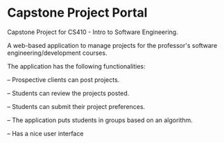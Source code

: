 # Capstone Project Portal
Capstone Project for CS410 - Intro to Software Engineering.

A web-based application to manage projects for the professor's software engineering/development courses.

The application has the following functionalities:

– Prospective clients can post projects.

– Students can review the projects posted.

– Students can submit their project preferences.

– The application puts students in groups based on an algorithm.

– Has a nice user interface
